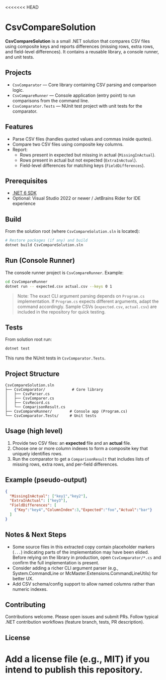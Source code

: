 <<<<<<< HEAD
# CsvCompareSolution

**CsvCompareSolution** is a small .NET solution that compares CSV files using composite keys and reports differences (missing rows, extra rows, and field-level differences). It contains a reusable library, a console runner, and unit tests.

## Projects

- `CsvComparator` — Core library containing CSV parsing and comparison logic.
- `CsvCompareRunner` — Console application (entry point) to run comparisons from the command line.
- `CsvComparator.Tests` — NUnit test project with unit tests for the comparator.

## Features

- Parse CSV files (handles quoted values and commas inside quotes).
- Compare two CSV files using composite key columns.
- Report:
  - Rows present in expected but missing in actual (`MissingInActual`).
  - Rows present in actual but not expected (`ExtraInActual`).
  - Field-level differences for matching keys (`FieldDifferences`).

## Prerequisites

- [.NET 6 SDK](https://dotnet.microsoft.com/en-us/download/dotnet/6.0)
- Optional: Visual Studio 2022 or newer / JetBrains Rider for IDE experience

## Build

From the solution root (where `CsvCompareSolution.sln` is located):

```bash
# Restore packages (if any) and build
dotnet build CsvCompareSolution.sln
```

## Run (Console Runner)

The console runner project is `CsvCompareRunner`. Example:

```bash
cd CsvCompareRunner
dotnet run -- expected.csv actual.csv --keys 0 1
```

> Note: The exact CLI argument parsing depends on `Program.cs` implementation. If `Program.cs` expects different arguments, adapt the command accordingly. Sample CSVs (`expected.csv`, `actual.csv`) are included in the repository for quick testing.

## Tests

From solution root run:

```bash
dotnet test
```

This runs the NUnit tests in `CsvComparator.Tests`.

## Project Structure

```
CsvCompareSolution.sln
├── CsvComparator/            # Core library
│   ├── CsvParser.cs
│   ├── CsvComparer.cs
│   ├── CsvRecord.cs
│   └── ComparisonResult.cs
├── CsvCompareRunner/        # Console app (Program.cs)
└── CsvComparator.Tests/     # Unit tests
```

## Usage (high level)

1. Provide two CSV files: an **expected** file and an **actual** file.
2. Choose one or more column indexes to form a composite key that uniquely identifies rows.
3. Run the comparator to get a `ComparisonResult` that includes lists of missing rows, extra rows, and per-field differences.

## Example (pseudo-output)

```json
{
  "MissingInActual": ["key1","key2"],
  "ExtraInActual": ["key3"],
  "FieldDifferences": [
    {"Key":"key4","ColumnIndex":3,"Expected":"foo","Actual":"bar"}
  ]
}
```

## Notes & Next Steps

- Some source files in this extracted copy contain placeholder markers (`...`) indicating parts of the implementation may have been elided. Before relying on the library in production, open `CsvComparator/*.cs` and confirm the full implementation is present.
- Consider adding a richer CLI argument parser (e.g., System.CommandLine or McMaster.Extensions.CommandLineUtils) for better UX.
- Add CSV schema/config support to allow named columns rather than numeric indexes.

## Contributing

Contributions welcome. Please open issues and submit PRs. Follow typical .NET contribution workflows (feature branch, tests, PR description).

## License

Add a license file (e.g., MIT) if you intend to publish this repository.
=======

